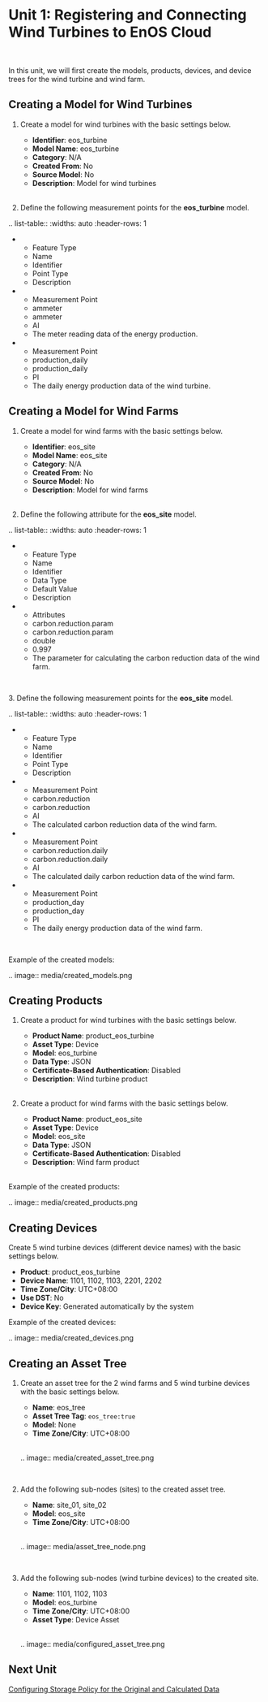 # Unit 1: Registering and Connecting Wind Turbines to EnOS Cloud

<br />

In this unit, we will first create the models, products, devices, and device trees for the wind turbine and wind farm.

## Creating a Model for Wind Turbines

1. Create a model for wind turbines with the basic settings below.
   - **Identifier**: eos_turbine
   - **Model Name**: eos_turbine
   - **Category**: N/A
   - **Created From**: No
   - **Source Model**: No
   - **Description**: Model for wind turbines

   <br />

2. Define the following measurement points for the **eos_turbine** model.

.. list-table::
   :widths: auto
   :header-rows: 1

   * - Feature Type
     - Name   
     - Identifier   
     - Point Type
     - Description   
   * - Measurement Point
     - ammeter
     - ammeter
     - AI
     - The meter reading data of the energy production.
   * - Measurement Point
     - production_daily
     - production_daily
     - PI
     - The daily energy production data of the wind turbine.

## Creating a Model for Wind Farms

1. Create a model for wind farms with the basic settings below.
   - **Identifier**: eos_site
   - **Model Name**: eos_site
   - **Category**: N/A
   - **Created From**: No
   - **Source Model**: No
   - **Description**: Model for wind farms

   <br />

2. Define the following attribute for the **eos_site** model.

.. list-table::
   :widths: auto
   :header-rows: 1

   * - Feature Type
     - Name   
     - Identifier   
     - Data Type
     - Default Value
     - Description
   * - Attributes
     - carbon.reduction.param
     - carbon.reduction.param
     - double
     - 0.997
     - The parameter for calculating the carbon reduction data of the wind farm.

<br />

<span>3</span>. Define the following measurement points for the **eos_site** model.

.. list-table::
   :widths: auto
   :header-rows: 1

   * - Feature Type
     - Name   
     - Identifier   
     - Point Type
     - Description
   * - Measurement Point
     - carbon.reduction
     - carbon.reduction
     - AI
     - The calculated carbon reduction data of the wind farm.
   * - Measurement Point
     - carbon.reduction.daily
     - carbon.reduction.daily
     - AI
     - The calculated daily carbon reduction data of the wind farm.
   * - Measurement Point
     - production_day
     - production_day
     - PI
     - The daily energy production data of the wind farm.

<br />

Example of the created models:

.. image:: media/created_models.png


## Creating Products

1. Create a product for wind turbines with the basic settings below.
   - **Product Name**: product_eos_turbine
   - **Asset Type**: Device
   - **Model**: eos_turbine
   - **Data Type**: JSON
   - **Certificate-Based Authentication**: Disabled
   - **Description**: Wind turbine product

   <br />

2. Create a product for wind farms with the basic settings below.
   - **Product Name**: product_eos_site
   - **Asset Type**: Device
   - **Model**: eos_site
   - **Data Type**: JSON
   - **Certificate-Based Authentication**: Disabled
   - **Description**: Wind farm product

   <br />

Example of the created products:

.. image:: media/created_products.png

## Creating Devices

Create 5 wind turbine devices (different device names) with the basic settings below.

- **Product**: product_eos_turbine
- **Device Name**:  1101, 1102, 1103, 2201, 2202
- **Time Zone/City**: UTC+08:00
- **Use DST**: No
- **Device Key**: Generated automatically by the system

Example of the created devices:

.. image:: media/created_devices.png



## Creating an Asset Tree

1. Create an asset tree for the 2 wind farms and 5 wind turbine devices with the basic settings below.

   - **Name**: eos_tree
   - **Asset Tree Tag**: `eos_tree:true`
   - **Model**: None
   - **Time Zone/City**: UTC+08:00

   <br />

   .. image:: media/created_asset_tree.png

   <br />

2. Add the following sub-nodes (sites) to the created asset tree.

   - **Name**: site_01, site_02
   - **Model**: eos_site
   - **Time Zone/City**: UTC+08:00

   <br />

   .. image:: media/asset_tree_node.png

   <br />

3. Add the following sub-nodes (wind turbine devices) to the created site.

   - **Name**: 1101, 1102, 1103
   - **Model**: eos_turbine
   - **Time Zone/City**: UTC+08:00
   - **Asset Type**: Device Asset

   <br />

   .. image:: media/configured_asset_tree.png



## Next Unit

[Configuring Storage Policy for the Original and Calculated Data](configuring_storage_policy)
